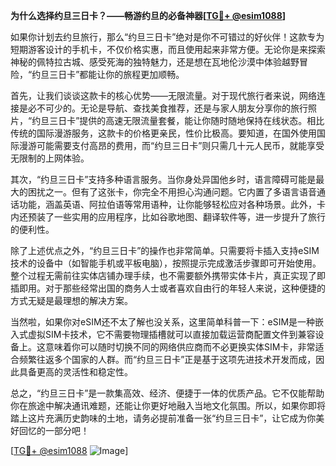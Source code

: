 **为什么选择约旦三日卡？——畅游约旦的必备神器[[TG💪+ @esim1088](https://t.me/s/esim1088)]**

如果你计划去约旦旅行，那么“约旦三日卡”绝对是你不可错过的好伙伴！这款专为短期游客设计的手机卡，不仅价格实惠，而且使用起来非常方便。无论你是来探索神秘的佩特拉古城、感受死海的独特魅力，还是想在瓦地伦沙漠中体验越野冒险，“约旦三日卡”都能让你的旅程更加顺畅。

首先，让我们谈谈这款卡的核心优势——无限流量。对于现代旅行者来说，网络连接是必不可少的。无论是导航、查找美食推荐，还是与家人朋友分享你的旅行照片，“约旦三日卡”提供的高速无限流量套餐，能让你随时随地保持在线状态。相比传统的国际漫游服务，这款卡的价格更亲民，性价比极高。要知道，在国外使用国际漫游可能需要支付高昂的费用，而“约旦三日卡”则只需几十元人民币，就能享受无限制的上网体验。

其次，“约旦三日卡”支持多种语言服务。当你身处异国他乡时，语言障碍可能是最大的困扰之一。但有了这张卡，你完全不用担心沟通问题。它内置了多语言语音通话功能，涵盖英语、阿拉伯语等常用语种，让你能够轻松应对各种场景。此外，卡内还预装了一些实用的应用程序，比如谷歌地图、翻译软件等，进一步提升了旅行的便利性。

除了上述优点之外，“约旦三日卡”的操作也非常简单。只需要将卡插入支持eSIM技术的设备中（如智能手机或平板电脑），按照提示完成激活步骤即可开始使用。整个过程无需前往实体店铺办理手续，也不需要额外携带实体卡片，真正实现了即插即用。对于那些经常出国的商务人士或者喜欢自由行的年轻人来说，这种便捷的方式无疑是最理想的解决方案。

当然啦，如果你对eSIM还不太了解也没关系，这里简单科普一下：eSIM是一种嵌入式虚拟SIM卡技术，它不需要物理插槽就可以直接加载运营商配置文件到兼容设备上。这意味着你可以随时切换不同的网络供应商而不必更换实体SIM卡，非常适合频繁往返多个国家的人群。而“约旦三日卡”正是基于这项先进技术开发而成，因此具备更高的灵活性和稳定性。

总之，“约旦三日卡”是一款集高效、经济、便捷于一体的优质产品。它不仅能帮助你在旅途中解决通讯难题，还能让你更好地融入当地文化氛围。所以，如果你即将踏上这片充满历史韵味的土地，请务必提前准备一张“约旦三日卡”，让它成为你美好回忆的一部分吧！

[[TG💪+ @esim1088](https://t.me/s/esim1088) ![Image](https://i.postimg.cc/4NQfJmqS/Snipaste-2025-05-13-00-14-12.png)]